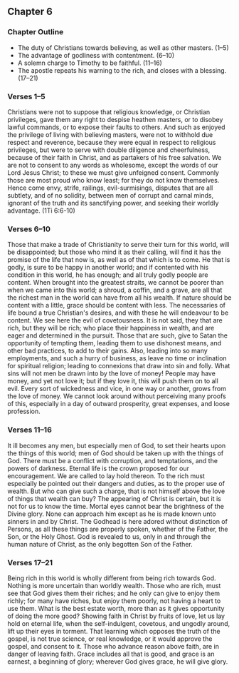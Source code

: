 ## Chapter 6

### Chapter Outline

- The duty of Christians towards believing, as well as other masters. (1–5)
- The advantage of godliness with contentment. (6–10)
- A solemn charge to Timothy to be faithful. (11–16)
- The apostle repeats his warning to the rich, and closes with a blessing. (17–21)

### Verses 1–5

Christians were not to suppose that religious knowledge, or Christian privileges, gave them any right to despise heathen masters, or to disobey lawful commands, or to expose their faults to others. And such as enjoyed the privilege of living with believing masters, were not to withhold due respect and reverence, because they were equal in respect to religious privileges, but were to serve with double diligence and cheerfulness, because of their faith in Christ, and as partakers of his free salvation. We are not to consent to any words as wholesome, except the words of our Lord Jesus Christ; to these we must give unfeigned consent. Commonly those are most proud who know least; for they do not know themselves. Hence come envy, strife, railings, evil-surmisings, disputes that are all subtlety, and of no solidity, between men of corrupt and carnal minds, ignorant of the truth and its sanctifying power, and seeking their worldly advantage. (1Ti 6:6-10)

### Verses 6–10

Those that make a trade of Christianity to serve their turn for this world, will be disappointed; but those who mind it as their calling, will find it has the promise of the life that now is, as well as of that which is to come. He that is godly, is sure to be happy in another world; and if contented with his condition in this world, he has enough; and all truly godly people are content. When brought into the greatest straits, we cannot be poorer than when we came into this world; a shroud, a coffin, and a grave, are all that the richest man in the world can have from all his wealth. If nature should be content with a little, grace should be content with less. The necessaries of life bound a true Christian's desires, and with these he will endeavour to be content. We see here the evil of covetousness. It is not said, they that are rich, but they will be rich; who place their happiness in wealth, and are eager and determined in the pursuit. Those that are such, give to Satan the opportunity of tempting them, leading them to use dishonest means, and other bad practices, to add to their gains. Also, leading into so many employments, and such a hurry of business, as leave no time or inclination for spiritual religion; leading to connexions that draw into sin and folly. What sins will not men be drawn into by the love of money! People may have money, and yet not love it; but if they love it, this will push them on to all evil. Every sort of wickedness and vice, in one way or another, grows from the love of money. We cannot look around without perceiving many proofs of this, especially in a day of outward prosperity, great expenses, and loose profession.

### Verses 11–16

It ill becomes any men, but especially men of God, to set their hearts upon the things of this world; men of God should be taken up with the things of God. There must be a conflict with corruption, and temptations, and the powers of darkness. Eternal life is the crown proposed for our encouragement. We are called to lay hold thereon. To the rich must especially be pointed out their dangers and duties, as to the proper use of wealth. But who can give such a charge, that is not himself above the love of things that wealth can buy? The appearing of Christ is certain, but it is not for us to know the time. Mortal eyes cannot bear the brightness of the Divine glory. None can approach him except as he is made known unto sinners in and by Christ. The Godhead is here adored without distinction of Persons, as all these things are properly spoken, whether of the Father, the Son, or the Holy Ghost. God is revealed to us, only in and through the human nature of Christ, as the only begotten Son of the Father.

### Verses 17–21

Being rich in this world is wholly different from being rich towards God. Nothing is more uncertain than worldly wealth. Those who are rich, must see that God gives them their riches; and he only can give to enjoy them richly; for many have riches, but enjoy them poorly, not having a heart to use them. What is the best estate worth, more than as it gives opportunity of doing the more good? Showing faith in Christ by fruits of love, let us lay hold on eternal life, when the self-indulgent, covetous, and ungodly around, lift up their eyes in torment. That learning which opposes the truth of the gospel, is not true science, or real knowledge, or it would approve the gospel, and consent to it. Those who advance reason above faith, are in danger of leaving faith. Grace includes all that is good, and grace is an earnest, a beginning of glory; wherever God gives grace, he will give glory.

